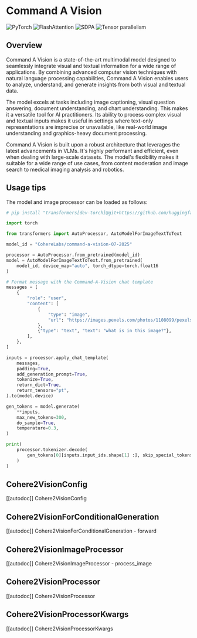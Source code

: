 # Command A Vision

<div class="flex flex-wrap space-x-1">
<img alt="PyTorch" src="https://img.shields.io/badge/PyTorch-DE3412?style=flat&logo=pytorch&logoColor=white">
<img alt="FlashAttention" src="https://img.shields.io/badge/%E2%9A%A1%EF%B8%8E%20FlashAttention-eae0c8?style=flat">
<img alt="SDPA" src="https://img.shields.io/badge/SDPA-DE3412?style=flat&logo=pytorch&logoColor=white">
<img alt="Tensor parallelism" src="https://img.shields.io/badge/Tensor%20parallelism-06b6d4?style=flat&logoColor=white">
</div>

## Overview

Command A Vision is a state-of-the-art multimodal model designed to seamlessly integrate visual and textual information for a wide range of applications. By combining advanced computer vision techniques with natural language processing capabilities, Command A Vision enables users to analyze, understand, and generate insights from both visual and textual data.

The model excels at tasks including image captioning, visual question answering, document understanding, and chart understanding. This makes it a versatile tool for AI practitioners. Its ability to process complex visual and textual inputs makes it useful in settings where text-only representations are imprecise or unavailable, like real-world image understanding and graphics-heavy document processing.

Command A Vision is built upon a robust architecture that leverages the latest advancements in VLMs. It's highly performant and efficient, even when dealing with large-scale datasets. The model's flexibility makes it suitable for a wide range of use cases, from content moderation and image search to medical imaging analysis and robotics.

## Usage tips

The model and image processor can be loaded as follows:

```python
# pip install "transformers[dev-torch]@git+https://github.com/huggingface/transformers.git"

import torch

from transformers import AutoProcessor, AutoModelForImageTextToText

model_id = "CohereLabs/command-a-vision-07-2025"

processor = AutoProcessor.from_pretrained(model_id)
model = AutoModelForImageTextToText.from_pretrained(
    model_id, device_map="auto", torch_dtype=torch.float16
)

# Format message with the Command-A-Vision chat template
messages = [
    {
        "role": "user",
        "content": [
            {
                "type": "image",
                "url": "https://images.pexels.com/photos/1108099/pexels-photo-1108099.jpeg",
            },
            {"type": "text", "text": "what is in this image?"},
        ],
    },
]

inputs = processor.apply_chat_template(
    messages,
    padding=True,
    add_generation_prompt=True,
    tokenize=True,
    return_dict=True,
    return_tensors="pt",
).to(model.device)

gen_tokens = model.generate(
    **inputs,
    max_new_tokens=300,
    do_sample=True,
    temperature=0.3,
)

print(
    processor.tokenizer.decode(
        gen_tokens[0][inputs.input_ids.shape[1] :], skip_special_tokens=True
    )
)
```

## Cohere2VisionConfig

[[autodoc]] Cohere2VisionConfig

## Cohere2VisionForConditionalGeneration

[[autodoc]] Cohere2VisionForConditionalGeneration
    - forward

## Cohere2VisionImageProcessor

[[autodoc]] Cohere2VisionImageProcessor
    - process_image

## Cohere2VisionProcessor

[[autodoc]] Cohere2VisionProcessor

## Cohere2VisionProcessorKwargs

[[autodoc]] Cohere2VisionProcessorKwargs
